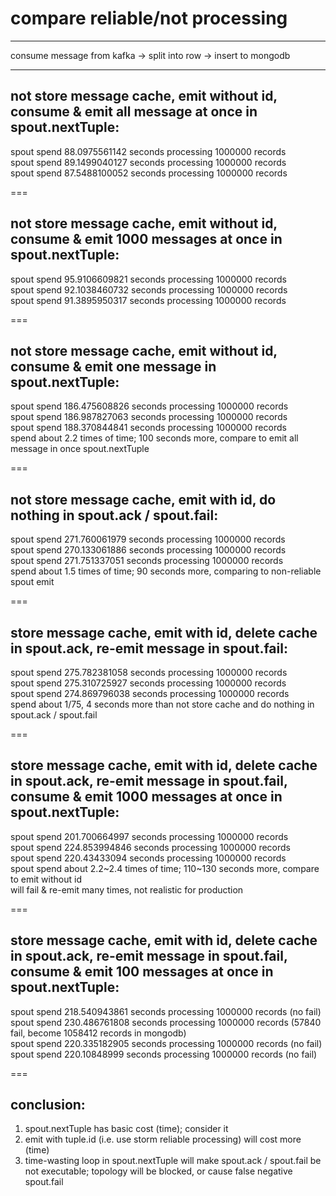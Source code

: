# compare reliable/not processing
---
consume message from kafka -> split into row -> insert to mongodb

---

not store message cache, emit without id, consume & emit all message at once in spout.nextTuple:
---
spout spend 88.0975561142 seconds processing 1000000 records  
spout spend 89.1499040127 seconds processing 1000000 records  
spout spend 87.5488100052 seconds processing 1000000 records  

===

not store message cache, emit without id, consume & emit 1000 messages at once in spout.nextTuple:
---
spout spend 95.9106609821 seconds processing 1000000 records  
spout spend 92.1038460732 seconds processing 1000000 records  
spout spend 91.3895950317 seconds processing 1000000 records  

===

not store message cache, emit without id, consume & emit one message in spout.nextTuple:
---
spout spend 186.475608826 seconds processing 1000000 records  
spout spend 186.987827063 seconds processing 1000000 records  
spout spend 188.370844841 seconds processing 1000000 records  
spend about 2.2 times of time; 100 seconds more, compare to emit all message in once spout.nextTuple

===

not store message cache, emit with id, do nothing in spout.ack / spout.fail:  
---
spout spend 271.760061979 seconds processing 1000000 records  
spout spend 270.133061886 seconds processing 1000000 records  
spout spend 271.751337051 seconds processing 1000000 records  
spend about 1.5 times of time; 90 seconds more, comparing to non-reliable spout emit 

===

store message cache, emit with id, delete cache in spout.ack, re-emit message in spout.fail:
---
spout spend 275.782381058 seconds processing 1000000 records  
spout spend 275.310725927 seconds processing 1000000 records  
spout spend 274.869796038 seconds processing 1000000 records  
spend about 1/75, 4 seconds more than not store cache and do nothing in spout.ack / spout.fail

===

store message cache, emit with id, delete cache in spout.ack, re-emit message in spout.fail, consume & emit 1000 messages at once in spout.nextTuple:
---
spout spend 201.700664997 seconds processing 1000000 records  
spout spend 224.853994846 seconds processing 1000000 records  
spout spend 220.43433094 seconds processing 1000000 records  
spout spend about 2.2~2.4 times of time; 110~130 seconds more, compare to emit without id  
will fail & re-emit many times, not realistic for production  

===

store message cache, emit with id, delete cache in spout.ack, re-emit message in spout.fail, consume & emit 100 messages at once in spout.nextTuple:
---
spout spend 218.540943861 seconds processing 1000000 records (no fail)  
spout spend 230.486761808 seconds processing 1000000 records (57840 fail, become 1058412 records in mongodb)  
spout spend 220.335182905 seconds processing 1000000 records (no fail)  
spout spend 220.10848999 seconds processing 1000000 records (no fail)  

===

conclusion:
---
1. spout.nextTuple has basic cost (time); consider it  
2. emit with tuple.id (i.e. use storm reliable processing) will cost more (time)  
3. time-wasting loop in spout.nextTuple will make spout.ack / spout.fail be not executable; topology will be blocked, or cause false negative spout.fail  
